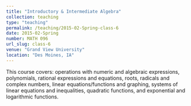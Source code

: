 ```yaml
---
title: "Introductory & Intermediate Algebra"
collection: teaching
type: "teaching"
permalink: /teaching/2015-02-Spring-class-6
date: 2015-02-Spring
number: MATH 096
url_slug: class-6
venue: "Grand View University"
location: "Des Moines, IA"
---
```


This course covers: operations with numeric and algebraic expressions, polynomials, rational expressions and equations, roots, radicals and complex numbers, linear equations/functions and graphing, systems of linear equations and inequalities, quadratic functions, and exponential and logarithmic functions.
